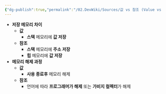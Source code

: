 ```yaml
---
{"dg-publish":true,"permalink":"/02.DevWiki/Sources/값 vs 참조 (Value vs Reference)/"}
---
```



- **저장 메모리 차이**
    - **값**
        - **스택** 메모리에 **값 저장**
    - **참조**
        - **스택** 메모리에 **주소 저장**
        - **힙** 메모리에 **값 저장**
- **메모리 해제 과정**
    - **값**
        - **사용 종료후** 메모리 해제
    - **참조**
        - 언어에 따라 **프로그래머가 해제** 또는 **가비지 컬렉터**가 해제